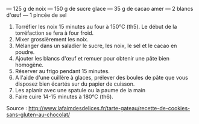﻿— 125 g de noix
— 150 g de sucre glace
— 35 g de cacao amer
— 2 blancs d'œuf
— 1 pincée de sel


1. Torréfier les noix 15 minutes au four à 150°C (th5). Le début de la torréfaction se fera à four froid.
2. Mixer grossièrement les noix.
3. Mélanger dans un saladier le sucre, les noix, le sel et le cacao en poudre.
4. Ajouter les blancs d'œuf et remuer pour obtenir une pâte bien homogène.
5. Réserver au frigo pendant 15 minutes.
6. A l'aide d'une cuillère à glaces, prélever des boules de pâte que vous disposez bien écartés sur du papier de cuisson.
7. Les aplanir avec une spatule ou la paume de la main
8. Faire cuire 14-15 minutes à 180°C (th6).

Source : http://www.lafaimdesdelices.fr/tarte-gateau/recette-de-cookies-sans-gluten-au-chocolat/